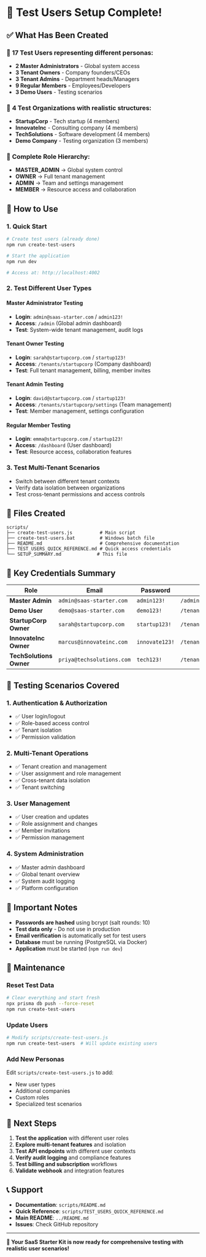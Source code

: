 # 🎉 Test Users Setup Complete!

## ✅ What Has Been Created

### 👥 **17 Test Users** representing different personas:
- **2 Master Administrators** - Global system access
- **3 Tenant Owners** - Company founders/CEOs
- **3 Tenant Admins** - Department heads/Managers  
- **9 Regular Members** - Employees/Developers
- **3 Demo Users** - Testing scenarios

### 🏢 **4 Test Organizations** with realistic structures:
- **StartupCorp** - Tech startup (4 members)
- **InnovateInc** - Consulting company (4 members)
- **TechSolutions** - Software development (4 members)
- **Demo Company** - Testing organization (3 members)

### 🔐 **Complete Role Hierarchy**:
- **MASTER_ADMIN** → Global system control
- **OWNER** → Full tenant management
- **ADMIN** → Team and settings management
- **MEMBER** → Resource access and collaboration

## 🚀 How to Use

### **1. Quick Start**
```bash
# Create test users (already done)
npm run create-test-users

# Start the application
npm run dev

# Access at: http://localhost:4002
```

### **2. Test Different User Types**

#### **Master Administrator Testing**
- **Login**: `admin@saas-starter.com` / `admin123!`
- **Access**: `/admin` (Global admin dashboard)
- **Test**: System-wide tenant management, audit logs

#### **Tenant Owner Testing**
- **Login**: `sarah@startupcorp.com` / `startup123!`
- **Access**: `/tenants/startupcorp` (Company dashboard)
- **Test**: Full tenant management, billing, member invites

#### **Tenant Admin Testing**
- **Login**: `david@startupcorp.com` / `startup123!`
- **Access**: `/tenants/startupcorp/settings` (Team management)
- **Test**: Member management, settings configuration

#### **Regular Member Testing**
- **Login**: `emma@startupcorp.com` / `startup123!`
- **Access**: `/dashboard` (User dashboard)
- **Test**: Resource access, collaboration features

### **3. Test Multi-Tenant Scenarios**
- Switch between different tenant contexts
- Verify data isolation between organizations
- Test cross-tenant permissions and access controls

## 📁 Files Created

```
scripts/
├── create-test-users.js          # Main script
├── create-test-users.bat         # Windows batch file
├── README.md                     # Comprehensive documentation
├── TEST_USERS_QUICK_REFERENCE.md # Quick access credentials
└── SETUP_SUMMARY.md             # This file
```

## 🔑 Key Credentials Summary

| Role | Email | Password | Access |
|------|-------|----------|---------|
| **Master Admin** | `admin@saas-starter.com` | `admin123!` | `/admin` |
| **Demo User** | `demo@saas-starter.com` | `demo123!` | `/tenants/demo-company` |
| **StartupCorp Owner** | `sarah@startupcorp.com` | `startup123!` | `/tenants/startupcorp` |
| **InnovateInc Owner** | `marcus@innovateinc.com` | `innovate123!` | `/tenants/innovateinc` |
| **TechSolutions Owner** | `priya@techsolutions.com` | `tech123!` | `/tenants/techsolutions` |

## 🧪 Testing Scenarios Covered

### **1. Authentication & Authorization**
- ✅ User login/logout
- ✅ Role-based access control
- ✅ Tenant isolation
- ✅ Permission validation

### **2. Multi-Tenant Operations**
- ✅ Tenant creation and management
- ✅ User assignment and role management
- ✅ Cross-tenant data isolation
- ✅ Tenant switching

### **3. User Management**
- ✅ User creation and updates
- ✅ Role assignment and changes
- ✅ Member invitations
- ✅ Permission management

### **4. System Administration**
- ✅ Master admin dashboard
- ✅ Global tenant overview
- ✅ System audit logging
- ✅ Platform configuration

## 🚨 Important Notes

- **Passwords are hashed** using bcrypt (salt rounds: 10)
- **Test data only** - Do not use in production
- **Email verification** is automatically set for test users
- **Database** must be running (PostgreSQL via Docker)
- **Application** must be started (`npm run dev`)

## 🔄 Maintenance

### **Reset Test Data**
```bash
# Clear everything and start fresh
npx prisma db push --force-reset
npm run create-test-users
```

### **Update Users**
```bash
# Modify scripts/create-test-users.js
npm run create-test-users  # Will update existing users
```

### **Add New Personas**
Edit `scripts/create-test-users.js` to add:
- New user types
- Additional companies
- Custom roles
- Specialized test scenarios

## 🌟 Next Steps

1. **Test the application** with different user roles
2. **Explore multi-tenant features** and isolation
3. **Test API endpoints** with different user contexts
4. **Verify audit logging** and compliance features
5. **Test billing and subscription** workflows
6. **Validate webhook** and integration features

## 📞 Support

- **Documentation**: `scripts/README.md`
- **Quick Reference**: `scripts/TEST_USERS_QUICK_REFERENCE.md`
- **Main README**: `../README.md`
- **Issues**: Check GitHub repository

---

**🎯 Your SaaS Starter Kit is now ready for comprehensive testing with realistic user scenarios!**

